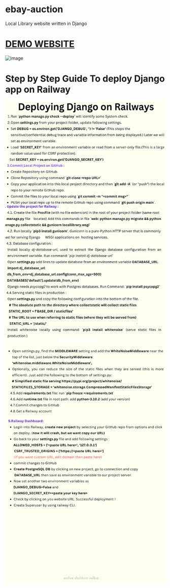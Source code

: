 # ebay-auction
Local Library website written in Django

# [DEMO WEBSITE](https://ebayauction.up.railway.app/)

![image](https://github.com/ShubhamOulkar/ebay-auction/assets/91728992/b0105cd9-3963-4829-9b7c-6c0d51b7466d)

# Step by Step Guide To deploy Django app on Railway
![](https://github.com/ShubhamOulkar/ebay-auction/blob/main/auctions/static/favicon_io/1.png)
![](https://github.com/ShubhamOulkar/ebay-auction/blob/main/auctions/static/favicon_io/2.png)


